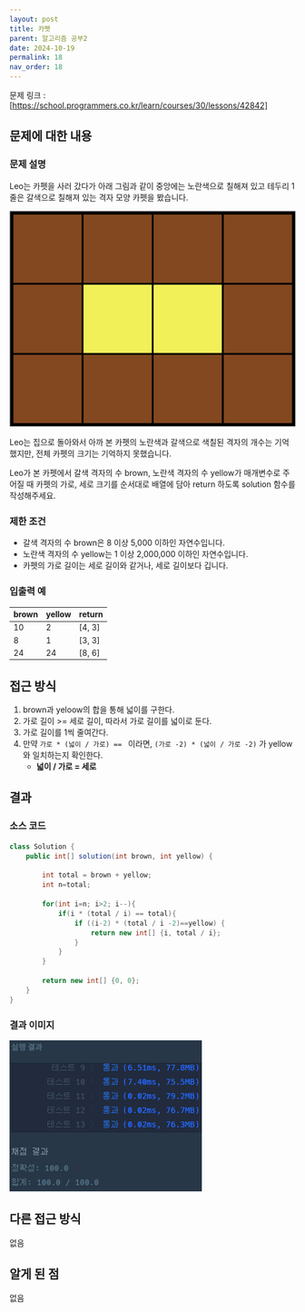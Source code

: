 ```yaml
---
layout: post
title: 카펫
parent: 알고리즘 공부2
date: 2024-10-19
permalink: 18
nav_order: 18
---
```


문제 링크 : [https://school.programmers.co.kr/learn/courses/30/lessons/42842]

## 문제에 대한 내용

### 문제 설명

Leo는 카펫을 사러 갔다가 아래 그림과 같이 중앙에는 노란색으로 칠해져 있고 테두리 1줄은 갈색으로 칠해져 있는 격자 모양 카펫을 봤습니다.

![alt text](/공부/알고리즘-공부/image-26.png)

Leo는 집으로 돌아와서 아까 본 카펫의 노란색과 갈색으로 색칠된 격자의 개수는 기억했지만, 전체 카펫의 크기는 기억하지 못했습니다.

Leo가 본 카펫에서 갈색 격자의 수 brown, 노란색 격자의 수 yellow가 매개변수로 주어질 때 카펫의 가로, 세로 크기를 순서대로 배열에 담아 return 하도록 solution 함수를 작성해주세요.

### 제한 조건

- 갈색 격자의 수 brown은 8 이상 5,000 이하인 자연수입니다.
- 노란색 격자의 수 yellow는 1 이상 2,000,000 이하인 자연수입니다.
- 카펫의 가로 길이는 세로 길이와 같거나, 세로 길이보다 깁니다.

### 입출력 예

| brown | yellow | return |
| ----- | ------ | ------ |
| 10    | 2      | [4, 3] |
| 8     | 1      | [3, 3] |
| 24    | 24     | [8, 6] |

## 접근 방식

1. brown과 yeloow의 합을 통해 넓이를 구한다.
2. 가로 길이 >= 세로 길이, 따라서 가로 길이를 넓이로 둔다.
3. 가로 길이를 1씩 줄여간다.
4. 만약 `가로 * (넓이 / 가로) == ` 이라면, `(가로 -2) * (넓이 / 가로 -2)` 가 yellow와 일치하는지 확인한다.
   - **넓이 / 가로 = 세로**

## 결과

### 소스 코드

```java
class Solution {
    public int[] solution(int brown, int yellow) {

        int total = brown + yellow;
        int n=total;

        for(int i=n; i>2; i--){
            if(i * (total / i) == total){
                if ((i-2) * (total / i -2)==yellow) {
                    return new int[] {i, total / i};
                }
            }
        }

        return new int[] {0, 0};
    }
}
```

### 결과 이미지

![alt text](/공부/알고리즘-공부/image-27.png)

## 다른 접근 방식

없음

## 알게 된 점

없음

[https://school.programmers.co.kr/learn/courses/30/lessons/42842]: https://school.programmers.co.kr/learn/courses/30/lessons/42842
